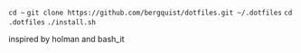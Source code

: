 `cd ~`
`git clone https://github.com/bergquist/dotfiles.git ~/.dotfiles`
`cd .dotfiles`
`./install.sh`

inspired by holman and bash_it
